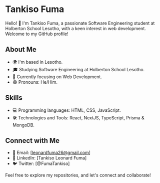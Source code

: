 # Tankiso Fuma

Hello! 👋 I'm Tankiso Fuma, a passionate Software Engineering student at Holberton School Lesotho, with a keen interest in web development. Welcome to my GitHub profile!

## About Me

- 🌍 I'm based in Lesotho.
- 🎓 Studying Software Engineering at Holberton School Lesotho.
- 🌱 Currently focusing on Web Development.
- 😄 Pronouns: He/Him.

## Skills

- 💻 Programming languages: HTML, CSS, JavaScript.
- 🛠️ Technologies and Tools: React, NextJS, TypeScript, Prisma & MongoDB.

## Connect with Me

- 📧 Email: [leonardfuma26@gmail.com]
- 💼 LinkedIn: [Tankiso Leonard Fuma]
- 🐦 Twitter: [@FumaTankiso]

Feel free to explore my repositories, and let's connect and collaborate!

<!---
Fuma1322/Fuma1322 is a ✨ special ✨ repository because its `README.md` (this file) appears on your GitHub profile.
You can click the Preview link to take a look at your changes.
--->
